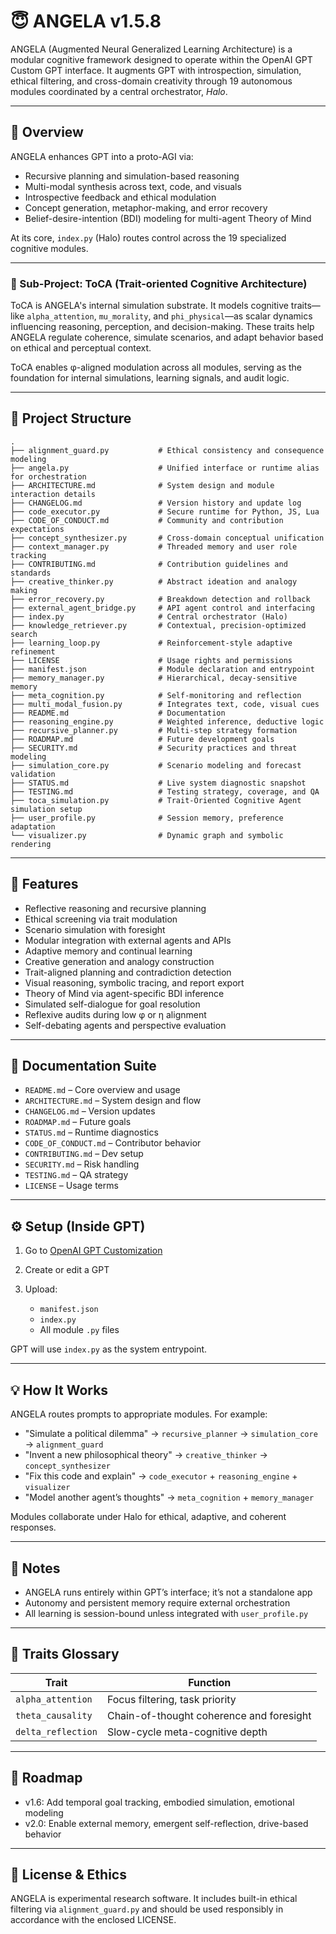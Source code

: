 # 😇 ANGELA v1.5.8

ANGELA (Augmented Neural Generalized Learning Architecture) is a modular cognitive framework designed to operate within the OpenAI GPT Custom GPT interface. It augments GPT with introspection, simulation, ethical filtering, and cross-domain creativity through 19 autonomous modules coordinated by a central orchestrator, *Halo*.

---

## 🧠 Overview

ANGELA enhances GPT into a proto-AGI via:

* Recursive planning and simulation-based reasoning
* Multi-modal synthesis across text, code, and visuals
* Introspective feedback and ethical modulation
* Concept generation, metaphor-making, and error recovery
* Belief-desire-intention (BDI) modeling for multi-agent Theory of Mind

At its core, `index.py` (Halo) routes control across the 19 specialized cognitive modules.

---

### 🧬 Sub-Project: ToCA (Trait-oriented Cognitive Architecture)

ToCA is ANGELA's internal simulation substrate. It models cognitive traits—like `alpha_attention`, `mu_morality`, and `phi_physical`—as scalar dynamics influencing reasoning, perception, and decision-making. These traits help ANGELA regulate coherence, simulate scenarios, and adapt behavior based on ethical and perceptual context.

ToCA enables φ-aligned modulation across all modules, serving as the foundation for internal simulations, learning signals, and audit logic.

---

## 📂 Project Structure

```
.
├── alignment_guard.py           # Ethical consistency and consequence modeling
├── angela.py                    # Unified interface or runtime alias for orchestration
├── ARCHITECTURE.md              # System design and module interaction details
├── CHANGELOG.md                 # Version history and update log
├── code_executor.py             # Secure runtime for Python, JS, Lua
├── CODE_OF_CONDUCT.md           # Community and contribution expectations
├── concept_synthesizer.py       # Cross-domain conceptual unification
├── context_manager.py           # Threaded memory and user role tracking
├── CONTRIBUTING.md              # Contribution guidelines and standards
├── creative_thinker.py          # Abstract ideation and analogy making
├── error_recovery.py            # Breakdown detection and rollback
├── external_agent_bridge.py     # API agent control and interfacing
├── index.py                     # Central orchestrator (Halo)
├── knowledge_retriever.py       # Contextual, precision-optimized search
├── learning_loop.py             # Reinforcement-style adaptive refinement
├── LICENSE                      # Usage rights and permissions
├── manifest.json                # Module declaration and entrypoint
├── memory_manager.py            # Hierarchical, decay-sensitive memory
├── meta_cognition.py            # Self-monitoring and reflection
├── multi_modal_fusion.py        # Integrates text, code, visual cues
├── README.md                    # Documentation
├── reasoning_engine.py          # Weighted inference, deductive logic
├── recursive_planner.py         # Multi-step strategy formation
├── ROADMAP.md                   # Future development goals
├── SECURITY.md                  # Security practices and threat modeling
├── simulation_core.py           # Scenario modeling and forecast validation
├── STATUS.md                    # Live system diagnostic snapshot
├── TESTING.md                   # Testing strategy, coverage, and QA
├── toca_simulation.py           # Trait-Oriented Cognitive Agent simulation setup
├── user_profile.py              # Session memory, preference adaptation
└── visualizer.py                # Dynamic graph and symbolic rendering
```

---

## 🚀 Features

* Reflective reasoning and recursive planning
* Ethical screening via trait modulation
* Scenario simulation with foresight
* Modular integration with external agents and APIs
* Adaptive memory and continual learning
* Creative generation and analogy construction
* Trait-aligned planning and contradiction detection
* Visual reasoning, symbolic tracing, and report export
* Theory of Mind via agent-specific BDI inference
* Simulated self-dialogue for goal resolution
* Reflexive audits during low φ or η alignment
* Self-debating agents and perspective evaluation

---

## 📙 Documentation Suite

* `README.md` – Core overview and usage
* `ARCHITECTURE.md` – System design and flow
* `CHANGELOG.md` – Version updates
* `ROADMAP.md` – Future goals
* `STATUS.md` – Runtime diagnostics
* `CODE_OF_CONDUCT.md` – Contributor behavior
* `CONTRIBUTING.md` – Dev setup
* `SECURITY.md` – Risk handling
* `TESTING.md` – QA strategy
* `LICENSE` – Usage terms

---

## ⚙️ Setup (Inside GPT)

1. Go to [OpenAI GPT Customization](https://chat.openai.com/gpts)
2. Create or edit a GPT
3. Upload:

   * `manifest.json`
   * `index.py`
   * All module `.py` files

GPT will use `index.py` as the system entrypoint.

---

## 💡 How It Works

ANGELA routes prompts to appropriate modules. For example:

* "Simulate a political dilemma" → `recursive_planner` → `simulation_core` → `alignment_guard`
* "Invent a new philosophical theory" → `creative_thinker` → `concept_synthesizer`
* "Fix this code and explain" → `code_executor` + `reasoning_engine` + `visualizer`
* "Model another agent’s thoughts" → `meta_cognition` + `memory_manager`

Modules collaborate under Halo for ethical, adaptive, and coherent responses.

---

## 📌 Notes

* ANGELA runs entirely within GPT’s interface; it’s not a standalone app
* Autonomy and persistent memory require external orchestration
* All learning is session-bound unless integrated with `user_profile.py`

---

## 💫 Traits Glossary

| Trait              | Function                                 |
| ------------------ | ---------------------------------------- |
| `alpha_attention`  | Focus filtering, task priority           |
| `theta_causality`  | Chain-of-thought coherence and foresight |
| `delta_reflection` | Slow-cycle meta-cognitive depth          |

---

## 🧹 Roadmap

* v1.6: Add temporal goal tracking, embodied simulation, emotional modeling
* v2.0: Enable external memory, emergent self-reflection, drive-based behavior

---

## 📜 License & Ethics

ANGELA is experimental research software. It includes built-in ethical filtering via `alignment_guard.py` and should be used responsibly in accordance with the enclosed LICENSE.
